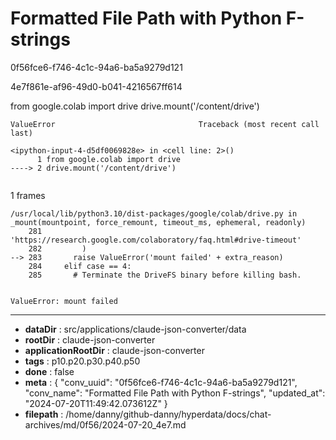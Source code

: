 # Formatted File Path with Python F-strings

0f56fce6-f746-4c1c-94a6-ba5a9279d121

4e7f861e-af96-49d0-b041-4216567ff614

from google.colab import drive
drive.mount('/content/drive')


```
ValueError                                Traceback (most recent call last)

```


```
<ipython-input-4-d5df0069828e> in <cell line: 2>()
      1 from google.colab import drive
----> 2 drive.mount('/content/drive')


```

1 frames

```
/usr/local/lib/python3.10/dist-packages/google/colab/drive.py in _mount(mountpoint, force_remount, timeout_ms, ephemeral, readonly)
    281             'https://research.google.com/colaboratory/faq.html#drive-timeout'
    282         )
--> 283       raise ValueError('mount failed' + extra_reason)
    284     elif case == 4:
    285       # Terminate the DriveFS binary before killing bash.


```


```
ValueError: mount failed
```

---

* **dataDir** : src/applications/claude-json-converter/data
* **rootDir** : claude-json-converter
* **applicationRootDir** : claude-json-converter
* **tags** : p10.p20.p30.p40.p50
* **done** : false
* **meta** : {
  "conv_uuid": "0f56fce6-f746-4c1c-94a6-ba5a9279d121",
  "conv_name": "Formatted File Path with Python F-strings",
  "updated_at": "2024-07-20T11:49:42.073612Z"
}
* **filepath** : /home/danny/github-danny/hyperdata/docs/chat-archives/md/0f56/2024-07-20_4e7.md